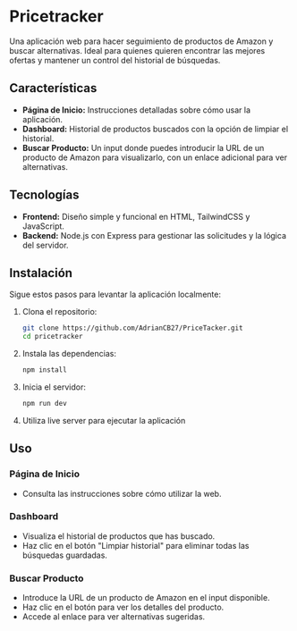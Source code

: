 # Pricetracker

Una aplicación web para hacer seguimiento de productos de Amazon y buscar alternativas. Ideal para quienes quieren encontrar las mejores ofertas y mantener un control del historial de búsquedas.

## Características

- **Página de Inicio:** Instrucciones detalladas sobre cómo usar la aplicación.
- **Dashboard:** Historial de productos buscados con la opción de limpiar el historial.
- **Buscar Producto:** Un input donde puedes introducir la URL de un producto de Amazon para visualizarlo, con un enlace adicional para ver alternativas.

## Tecnologías

- **Frontend:** Diseño simple y funcional en HTML, TailwindCSS y JavaScript.
- **Backend:** Node.js con Express para gestionar las solicitudes y la lógica del servidor.

## Instalación

Sigue estos pasos para levantar la aplicación localmente:

1. Clona el repositorio:
   ```bash
   git clone https://github.com/AdrianCB27/PriceTacker.git
   cd pricetracker
   ```

2. Instala las dependencias:
   ```bash
   npm install
   ```

3. Inicia el servidor:
   ```bash
   npm run dev
   ```

4. Utiliza live server para ejecutar la aplicación


## Uso

### Página de Inicio
- Consulta las instrucciones sobre cómo utilizar la web.

### Dashboard
- Visualiza el historial de productos que has buscado.
- Haz clic en el botón "Limpiar historial" para eliminar todas las búsquedas guardadas.

### Buscar Producto
- Introduce la URL de un producto de Amazon en el input disponible.
- Haz clic en el botón para ver los detalles del producto.
- Accede al enlace para ver alternativas sugeridas.



